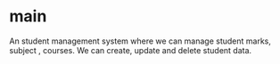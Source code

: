 # main
An student management system where we can manage student marks, subject , courses. We can create, update and delete student data.
